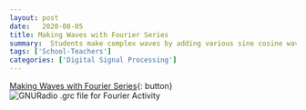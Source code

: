 ```yaml
---
layout: post
date:   2020-08-05
title: Making Waves with Fourier Series
summary:  Students make complex waves by adding various sine cosine waves
tags: ['School-Teachers']
categories: ['Digital Signal Processing'] 
---
```


[Making Waves with Fourier Series](https://docs.google.com/document/d/15jXZiNi-5c7DPsuN7TeNhTUL93faWo4_k8ZufcIDNSY/edit?usp=sharing/dotcom){: button}
![GNURadio .grc file for Fourier Activity](/dspira-lessons/images/Fourier_Series_Wave_Explorer.grc)
